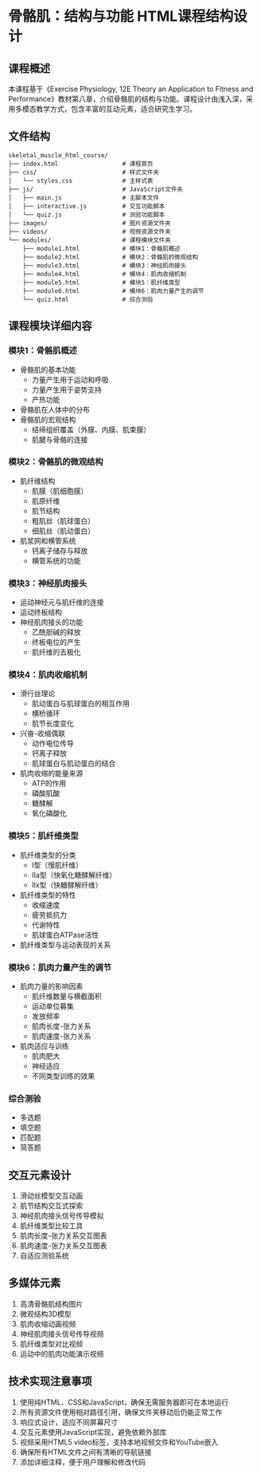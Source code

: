 # 骨骼肌：结构与功能 HTML课程结构设计

## 课程概述
本课程基于《Exercise Physiology, 12E Theory an Application to Fitness and Performance》教材第八章，介绍骨骼肌的结构与功能。课程设计由浅入深，采用多模态教学方式，包含丰富的互动元素，适合研究生学习。

## 文件结构
```
skeletal_muscle_html_course/
├── index.html                  # 课程首页
├── css/                        # 样式文件夹
│   └── styles.css              # 主样式表
├── js/                         # JavaScript文件夹
│   ├── main.js                 # 主脚本文件
│   ├── interactive.js          # 交互功能脚本
│   └── quiz.js                 # 测验功能脚本
├── images/                     # 图片资源文件夹
├── videos/                     # 视频资源文件夹
└── modules/                    # 课程模块文件夹
    ├── module1.html            # 模块1：骨骼肌概述
    ├── module2.html            # 模块2：骨骼肌的微观结构
    ├── module3.html            # 模块3：神经肌肉接头
    ├── module4.html            # 模块4：肌肉收缩机制
    ├── module5.html            # 模块5：肌纤维类型
    ├── module6.html            # 模块6：肌肉力量产生的调节
    └── quiz.html               # 综合测验
```

## 课程模块详细内容

### 模块1：骨骼肌概述
- 骨骼肌的基本功能
  - 力量产生用于运动和呼吸
  - 力量产生用于姿势支持
  - 产热功能
- 骨骼肌在人体中的分布
- 骨骼肌的宏观结构
  - 结缔组织覆盖（外膜、内膜、肌束膜）
  - 肌腱与骨骼的连接

### 模块2：骨骼肌的微观结构
- 肌纤维结构
  - 肌膜（肌细胞膜）
  - 肌原纤维
  - 肌节结构
  - 粗肌丝（肌球蛋白）
  - 细肌丝（肌动蛋白）
- 肌浆网和横管系统
  - 钙离子储存与释放
  - 横管系统的功能

### 模块3：神经肌肉接头
- 运动神经元与肌纤维的连接
- 运动终板结构
- 神经肌肉接头的功能
  - 乙酰胆碱的释放
  - 终板电位的产生
  - 肌纤维的去极化

### 模块4：肌肉收缩机制
- 滑行丝理论
  - 肌动蛋白与肌球蛋白的相互作用
  - 横桥循环
  - 肌节长度变化
- 兴奋-收缩偶联
  - 动作电位传导
  - 钙离子释放
  - 肌球蛋白与肌动蛋白的结合
- 肌肉收缩的能量来源
  - ATP的作用
  - 磷酸肌酸
  - 糖酵解
  - 氧化磷酸化

### 模块5：肌纤维类型
- 肌纤维类型的分类
  - I型（慢肌纤维）
  - IIa型（快氧化糖酵解纤维）
  - IIx型（快糖酵解纤维）
- 肌纤维类型的特性
  - 收缩速度
  - 疲劳抵抗力
  - 代谢特性
  - 肌球蛋白ATPase活性
- 肌纤维类型与运动表现的关系

### 模块6：肌肉力量产生的调节
- 肌肉力量的影响因素
  - 肌纤维数量与横截面积
  - 运动单位募集
  - 发放频率
  - 肌肉长度-张力关系
  - 肌肉速度-张力关系
- 肌肉适应与训练
  - 肌肉肥大
  - 神经适应
  - 不同类型训练的效果

### 综合测验
- 多选题
- 填空题
- 匹配题
- 简答题

## 交互元素设计
1. 滑动丝模型交互动画
2. 肌节结构交互式探索
3. 神经肌肉接头信号传导模拟
4. 肌纤维类型比较工具
5. 肌肉长度-张力关系交互图表
6. 肌肉速度-张力关系交互图表
7. 自适应测验系统

## 多媒体元素
1. 高清骨骼肌结构图片
2. 微观结构3D模型
3. 肌肉收缩动画视频
4. 神经肌肉接头信号传导视频
5. 肌纤维类型对比视频
6. 运动中的肌肉功能演示视频

## 技术实现注意事项
1. 使用纯HTML、CSS和JavaScript，确保无需服务器即可在本地运行
2. 所有资源文件使用相对路径引用，确保文件夹移动后仍能正常工作
3. 响应式设计，适应不同屏幕尺寸
4. 交互元素使用JavaScript实现，避免依赖外部库
5. 视频采用HTML5 video标签，支持本地视频文件和YouTube嵌入
6. 确保所有HTML文件之间有清晰的导航链接
7. 添加详细注释，便于用户理解和修改代码
